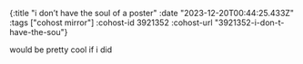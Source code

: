 {:title "i don’t have the soul of a poster"
 :date "2023-12-20T00:44:25.433Z"
 :tags ["cohost mirror"]
 :cohost-id 3921352
 :cohost-url "3921352-i-don-t-have-the-sou"}

would be pretty cool if i did